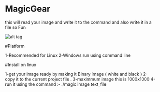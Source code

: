 # MagicGear
this will read your image and write it to the command and also write it in a file so Fun

![alt tag](https://raw.github.com/aa-ahmed-aa/MagicGear/screenshot.png)



#Platform

1-Recommended for Linux 
2-Windows run using command line



#Install on linux 

1-get your image ready by making it Binary image ( white and black ) 
2-copy it to the current project file .
3-maximmum image this is 1000x1000
4-run it using the command :-
     ./magic image text_file 
